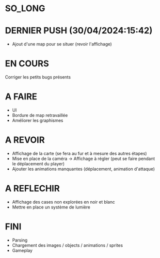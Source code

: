 # SO_LONG

# DERNIER PUSH (30/04/2024:15:42)
- Ajout d'une map pour se situer (revoir l'affichage)

# EN COURS
Corriger les petits bugs présents

# A FAIRE
- UI
- Bordure de map retravaillée
- Améliorer les graphismes

# A REVOIR
- Affichage de la carte (se fera au fur et à mesure des autres étapes)
- Mise en place de la caméra -> Affichage à régler (peut se faire pendant le déplacement du player)
- Ajouter les animations manquantes (déplacement, animation d'attaque)

# A REFLECHIR
- Affichage des cases non explorées en noir et blanc
- Mettre en place un système de lumière

# FINI
- Parsing
- Chargement des images / objects / animations / sprites
- Gameplay